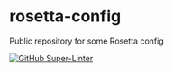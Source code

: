 # rosetta-config
Public repository for some Rosetta config

[![GitHub Super-Linter](https://github.com/AlayaCare/rosetta-config/workflows/Lint%20Code%20Base/badge.svg)](https://github.com/marketplace/actions/super-linter)
